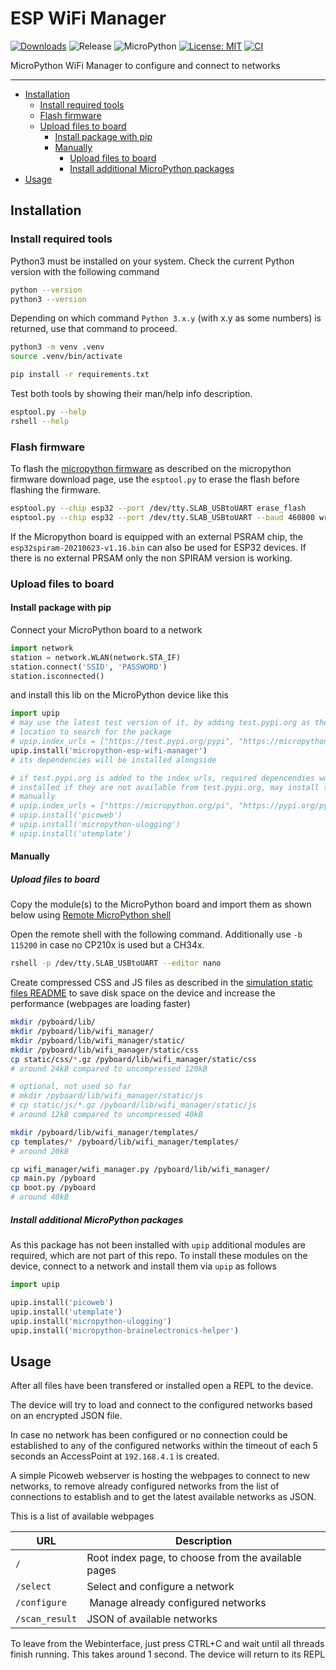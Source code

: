 # ESP WiFi Manager

[![Downloads](https://pepy.tech/badge/micropython-esp-wifi-manager)](https://pepy.tech/project/micropython-esp-wifi-manager)
![Release](https://img.shields.io/github/v/release/brainelectronics/micropython-esp-wifi-manager?include_prereleases&color=success)
![MicroPython](https://img.shields.io/badge/micropython-Ok-green.svg)
[![License: MIT](https://img.shields.io/badge/License-MIT-yellow.svg)](https://opensource.org/licenses/MIT)
[![CI](https://github.com/brainelectronics/micropython-esp-wifi-manager/actions/workflows/release.yml/badge.svg)](https://github.com/brainelectronics/micropython-esp-wifi-manager/actions/workflows/release.yml)

MicroPython WiFi Manager to configure and connect to networks

-----------------------

<!-- MarkdownTOC -->

- [Installation](#installation)
	- [Install required tools](#install-required-tools)
	- [Flash firmware](#flash-firmware)
	- [Upload files to board](#upload-files-to-board)
		- [Install package with pip](#install-package-with-pip)
		- [Manually](#manually)
			- [Upload files to board](#upload-files-to-board-1)
			- [Install additional MicroPython packages](#install-additional-micropython-packages)
- [Usage](#usage)

<!-- /MarkdownTOC -->

## Installation

### Install required tools

Python3 must be installed on your system. Check the current Python version
with the following command

```bash
python --version
python3 --version
```

Depending on which command `Python 3.x.y` (with x.y as some numbers) is
returned, use that command to proceed.

```bash
python3 -m venv .venv
source .venv/bin/activate

pip install -r requirements.txt
```

Test both tools by showing their man/help info description.

```bash
esptool.py --help
rshell --help
```

### Flash firmware

To flash the [micropython firmware][ref-upy-firmware-download] as described on
the micropython firmware download page, use the `esptool.py` to erase the
flash before flashing the firmware.

```bash
esptool.py --chip esp32 --port /dev/tty.SLAB_USBtoUART erase_flash
esptool.py --chip esp32 --port /dev/tty.SLAB_USBtoUART --baud 460800 write_flash -z 0x1000 esp32-20210623-v1.16.bin
```

If the Micropython board is equipped with an external PSRAM chip, the
`esp32spiram-20210623-v1.16.bin` can also be used for ESP32 devices. If there
is no external PRSAM only the non SPIRAM version is working.

### Upload files to board

#### Install package with pip

Connect your MicroPython board to a network

```python
import network
station = network.WLAN(network.STA_IF)
station.connect('SSID', 'PASSWORD')
station.isconnected()
```

and install this lib on the MicroPython device like this

```python
import upip
# may use the latest test version of it, by adding test.pypi.org as the first
# location to search for the package
# upip.index_urls = ["https://test.pypi.org/pypi", "https://micropython.org/pi", "https://pypi.org/pypi"]
upip.install('micropython-esp-wifi-manager')
# its dependencies will be installed alongside

# if test.pypi.org is added to the index urls, required depencendies won't be
# installed if they are not available from test.pypi.org, may install them
# manually
# upip.index_urls = ["https://micropython.org/pi", "https://pypi.org/pypi"]
# upip.install('picoweb')
# upip.install('micropython-ulogging')
# upip.install('utemplate')
```

#### Manually

##### Upload files to board

Copy the module(s) to the MicroPython board and import them as shown below
using [Remote MicroPython shell][ref-remote-upy-shell]

Open the remote shell with the following command. Additionally use `-b 115200`
in case no CP210x is used but a CH34x.

```bash
rshell -p /dev/tty.SLAB_USBtoUART --editor nano
```

Create compressed CSS and JS files as described in the
[simulation static files README](simulation/static) to save disk space on the
device and increase the performance (webpages are loading faster)

```bash
mkdir /pyboard/lib/
mkdir /pyboard/lib/wifi_manager/
mkdir /pyboard/lib/wifi_manager/static/
mkdir /pyboard/lib/wifi_manager/static/css
cp static/css/*.gz /pyboard/lib/wifi_manager/static/css
# around 24kB compared to uncompressed 120kB

# optional, not used so far
# mkdir /pyboard/lib/wifi_manager/static/js
# cp static/js/*.gz /pyboard/lib/wifi_manager/static/js
# around 12kB compared to uncompressed 40kB

mkdir /pyboard/lib/wifi_manager/templates/
cp templates/* /pyboard/lib/wifi_manager/templates/
# around 20kB

cp wifi_manager/wifi_manager.py /pyboard/lib/wifi_manager/
cp main.py /pyboard
cp boot.py /pyboard
# around 40kB
```

##### Install additional MicroPython packages

As this package has not been installed with `upip` additional modules are
required, which are not part of this repo. To install these modules on the
device, connect to a network and install them via `upip` as follows

```python
import upip

upip.install('picoweb')
upip.install('utemplate')
upip.install('micropython-ulogging')
upip.install('micropython-brainelectronics-helper')
```

## Usage

After all files have been transfered or installed open a REPL to the device.

The device will try to load and connect to the configured networks based on an
encrypted JSON file.

In case no network has been configured or no connection could be established
to any of the configured networks within the timeout of each 5 seconds an
AccessPoint at `192.168.4.1` is created.

A simple Picoweb webserver is hosting the webpages to connect to new networks,
to remove already configured networks from the list of connections to
establish and to get the latest available networks as JSON.

This is a list of available webpages

| URL | Description |
|-----|-------------|
| `/`   | Root index page, to choose from the available pages |
| `/select` | Select and configure a network |
| `/configure` | Manage already configured networks |
| `/scan_result` | JSON of available networks |

To leave from the Webinterface, just press CTRL+C and wait until all threads
finish running. This takes around 1 second. The device will return to its REPL

<!-- Links -->
[ref-esptool]: https://github.com/espressif/esptool
[ref-remote-upy-shell]: https://github.com/dhylands/rshell
[ref-upy-firmware-download]: https://micropython.org/download/
